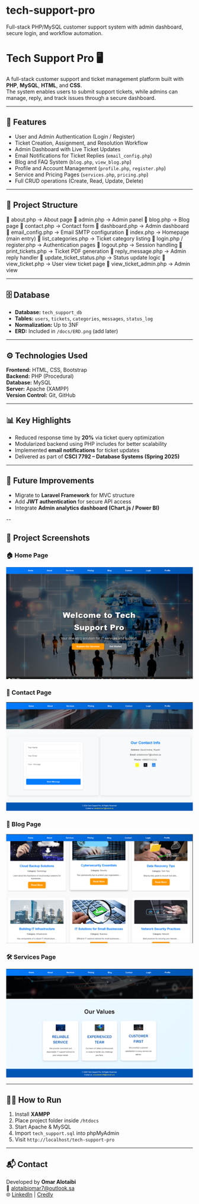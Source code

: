# tech-support-pro
Full-stack PHP/MySQL customer support system with admin dashboard, secure login, and workflow automation.
# Tech Support Pro 🖥️  
A full-stack customer support and ticket management platform built with **PHP**, **MySQL**, **HTML**, and **CSS**.  
The system enables users to submit support tickets, while admins can manage, reply, and track issues through a secure dashboard.

---

## 🚀 Features
- User and Admin Authentication (Login / Register)
- Ticket Creation, Assignment, and Resolution Workflow
- Admin Dashboard with Live Ticket Updates
- Email Notifications for Ticket Replies (`email_config.php`)
- Blog and FAQ System (`blog.php`, `view_blog.php`)
- Profile and Account Management (`profile.php`, `register.php`)
- Service and Pricing Pages (`services.php`, `pricing.php`)
- Full CRUD operations (Create, Read, Update, Delete)

---

## 🧩 Project Structure

📄 about.php → About page
📄 admin.php → Admin panel
📄 blog.php → Blog page
📄 contact.php → Contact form
📄 dashboard.php → Admin dashboard
📄 email_config.php → Email SMTP configuration
📄 index.php → Homepage (main entry)
📄 list_categories.php → Ticket category listing
📄 login.php / register.php → Authentication pages
📄 logout.php → Session handling
📄 print_tickets.php → Ticket PDF generation
📄 reply_message.php → Admin reply handler
📄 update_ticket_status.php → Status update logic
📄 view_ticket.php → User view ticket page
📄 view_ticket_admin.php → Admin view


---

## 🗄️ Database
- **Database:** `tech_support_db`
- **Tables:** `users`, `tickets`, `categories`, `messages`, `status_log`
- **Normalization:** Up to 3NF
- **ERD:** Included in `/docs/ERD.png` (add later)

---

## ⚙️ Technologies Used
**Frontend:** HTML, CSS, Bootstrap  
**Backend:** PHP (Procedural)  
**Database:** MySQL  
**Server:** Apache (XAMPP)  
**Version Control:** Git, GitHub  

---

## 📊 Key Highlights
- Reduced response time by **20%** via ticket query optimization  
- Modularized backend using PHP includes for better scalability  
- Implemented **email notifications** for ticket updates  
- Delivered as part of **CSCI 7792 – Database Systems (Spring 2025)**

---

## 🧠 Future Improvements
- Migrate to **Laravel Framework** for MVC structure  
- Add **JWT authentication** for secure API access  
- Integrate **Admin analytics dashboard (Chart.js / Power BI)**

--
## 📸 Project Screenshots

### 🏠 Home Page
![Home Page](tech_home.png)

### 🧾 Contact Page
![Contact Page](tech_contact.png)

### 📰 Blog Page
![Blog Page](tech_blogs.png)

### 🛠️ Services Page
![Services Page](tech_services.png)

---

## 🧑‍💻 How to Run
1. Install **XAMPP** 
2. Place project folder inside `/htdocs`  
3. Start Apache & MySQL  
4. Import `tech_support.sql` into phpMyAdmin  
5. Visit `http://localhost/tech-support-pro`

---

## 📬 Contact
Developed by **Omar Alotaibi**  
📧 [alotaibiomar7@outlook.sa](mailto:alotaibiomar7@outlook.sa)  
🌐 [LinkedIn](https://www.linkedin.com/in/omar-alotaibi11071998/) | [Credly]([https://credly.com](https://www.credly.com/users/omar_alotaibi))
